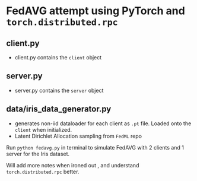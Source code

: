 # FedAVG attempt using PyTorch and `torch.distributed.rpc`

## client.py
* client.py contains the `client` object

## server.py
* server.py contains the `server` object

## data/iris_data_generator.py
* generates non-iid dataloader for each client as `.pt` file. Loaded onto the `client` when initialized.
* Latent Dirichlet Allocation sampling from `FedML` repo

Run `python fedavg.py` in terminal to simulate FedAVG with 2 clients and 1 server for the Iris dataset.

Will add more notes when ironed out , and understand `torch.distributed.rpc` better.